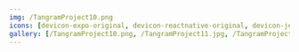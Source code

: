 ```yaml
---
img: /TangramProject10.png
icons: [devicon-expo-original, devicon-reactnative-original, devicon-jest-plain, devicon-typescript-plain]
gallery: [/TangramProject10.png, /TangramProject11.jpg, /TangramProject12.png, /TangramProject13.png, /TangramProject14.png]
---
```

